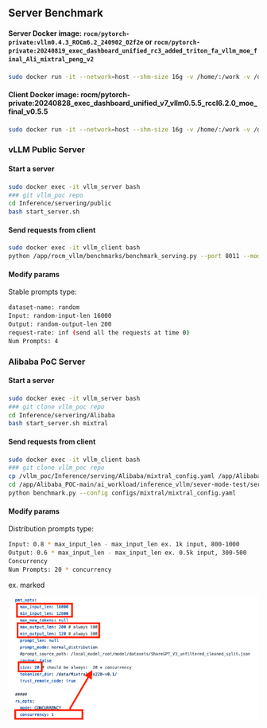 ## Server Benchmark

#### Server Docker image: ```rocm/pytorch-private:vllm0.4.3_ROCm6.2_240902_02f2e``` or ```rocm/pytorch-private:20240819_exec_dashboard_unified_rc3_added_triton_fa_vllm_moe_final_Ali_mixtral_peng_v2```

```bash
sudo docker run -it --network=host --shm-size 16g -v /home/:/work -v /data/models:/data --env HF_HOME=/data --env TOKENIZERS_PARALLELISM=false --device=/dev/kfd --device=/dev/dri --group-add video --cap-add=SYS_PTRACE --security-opt seccomp=unconfined --ipc=host -d --name vllm_server rocm/pytorch-private:20240819_exec_dashboard_unified_rc3_added_triton_fa_vllm_moe_final_Ali_mixtral_peng_v2
```

#### Client Docker image: rocm/pytorch-private:20240828_exec_dashboard_unified_v7_vllm0.5.5_rccl6.2.0_moe_final_v0.5.5

```bash
sudo docker run -it --network=host --shm-size 16g -v /home/:/work -v /data/models:/data --env HF_HOME=/data --env TOKENIZERS_PARALLELISM=false --device=/dev/kfd --device=/dev/dri --group-add video --cap-add=SYS_PTRACE --security-opt seccomp=unconfined --ipc=host -d --name vllm_client rocm/pytorch-private:20240828_exec_dashboard_unified_v7_vllm0.5.5_rccl6.2.0_moe_final_v0.5.5
```


### vLLM Public Server

#### Start a server

```bash
sudo docker exec -it vllm_server bash
### git vllm_poc repo
cd Inference/servering/public
bash start_server.sh
```

#### Send requests from client

```bash
sudo docker exec -it vllm_client bash
python /app/rocm_vllm/benchmarks/benchmark_serving.py --port 8011 --model /data/Mixtral-8x22B-v0.1/ --tokenizer /data/Mixtral-8x22B-v0.1/ --dataset-name random --random-input-len 16000 --random-output-len 200 --trust-remote-code --request-rate inf --num-prompts 4
```

#### Modify params

Stable prompts type:

```bash
dataset-name: random
Input: random-input-len 16000
Output: random-output-len 200
request-rate: inf (send all the requests at time 0)
Num Prompts: 4
```


### Alibaba PoC Server

#### Start a server

```bash
sudo docker exec -it vllm_server bash
### git clone vllm_poc repo
cd Inference/servering/Alibaba
bash start_server.sh mixtral
```

#### Send requests from client

```bash
sudo docker exec -it vllm_client bash
### git clone vllm_poc repo
cp /vllm_poc/Inference/serving/Alibaba/mixtral_config.yaml /app/Alibaba_POC-main/ai_workload/inference_vllm/sever-mode-test/serving_benchmarks/configs/
cd /app/Alibaba_POC-main/ai_workload/inference_vllm/sever-mode-test/serving_benchmarks/
python benchmark.py --config configs/mixtral/mixtral_config.yaml
```

#### Modify params

Distribution prompts type:

```bash
Input: 0.8 * max_input_len - max_input_len ex. 1k input, 800-1000
Output: 0.6 * max_input_len - max_input_len ex. 0.5k input, 300-500
Concurrency
Num Prompts: 20 * concurrency
```

ex. marked

![serverparams diagram](./images/serverparams.png) 










